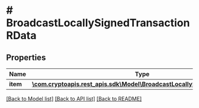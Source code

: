 # # BroadcastLocallySignedTransactionRData

## Properties

Name | Type | Description | Notes
------------ | ------------- | ------------- | -------------
**item** | [**\com.cryptoapis.rest_apis.sdk\Model\BroadcastLocallySignedTransactionRI**](BroadcastLocallySignedTransactionRI.md) |  |

[[Back to Model list]](../../README.md#models) [[Back to API list]](../../README.md#endpoints) [[Back to README]](../../README.md)
